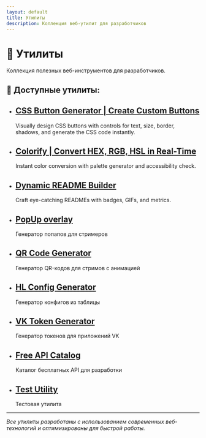 ```yaml
---
layout: default
title: Утилиты
description: Коллекция веб-утилит для разработчиков
---
```


# 🚀 Утилиты

Коллекция полезных веб-инструментов для разработчиков.

## 📁 Доступные утилиты:

<ul class="item-list">
    <li>
        <h2><a href="./button-generator/">CSS Button Generator | Create Custom Buttons</a></h2>
        <p>Visually design CSS buttons with controls for text, size, border, shadows, and generate the CSS code instantly.</p>
    </li>
    <li>
        <h2><a href="./colorify/">Colorify | Convert HEX, RGB, HSL in Real-Time</a></h2>
        <p>Instant color conversion with palette generator and accessibility check.</p>
    </li>
    <li>
        <h2><a href="./readme-builder/">Dynamic README Builder</a></h2>
        <p>Craft eye-catching READMEs with badges, GIFs, and metrics.</p>
    </li>
    <li>
        <h2><a href="./stream-popup/">PopUp overlay</a></h2>
        <p>Генератор попапов для стримеров</p>
    </li>
    <li>
        <h2><a href="./stream-qr/">QR Code Generator</a></h2>
        <p>Генератор QR-кодов для стримов с анимацией</p>
    </li>
    <li>
        <h2><a href="./HL/">HL Config Generator</a></h2>
        <p>Генератор конфигов из таблицы</p>
    </li>
    <li>
        <h2><a href="./vkhost/">VK Token Generator</a></h2>
        <p>Генератор токенов для приложений VK</p>
    </li>
    <li>
        <h2><a href="./free-api/">Free API Catalog</a></h2>
        <p>Каталог бесплатных API для разработки</p>
    </li>
    <li>
        <h2><a href="./test/">Test Utility</a></h2>
        <p>Тестовая утилита</p>
    </li>
</ul>

---

*Все утилиты разработаны с использованием современных веб-технологий и оптимизированы для быстрой работы.*